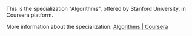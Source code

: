 This is the specialization "Algorithms", offered by Stanford University, in Coursera platform.

More information about the specialization: [Algorithms | Coursera](https://www.coursera.org/specializations/algorithms)
